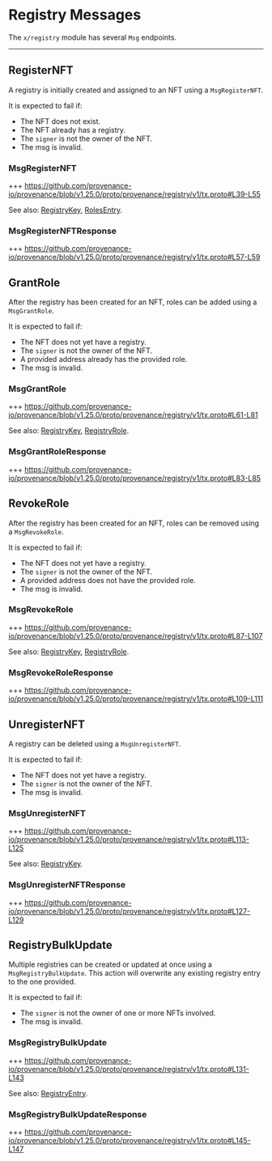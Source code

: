 # Registry Messages

The `x/registry` module has several `Msg` endpoints.

---
<!-- TOC 2 2 -->


## RegisterNFT

A registry is initially created and assigned to an NFT using a `MsgRegisterNFT`.

It is expected to fail if:
* The NFT does not exist.
* The NFT already has a registry.
* The `signer` is not the owner of the NFT.
* The msg is invalid.

### MsgRegisterNFT

+++ https://github.com/provenance-io/provenance/blob/v1.25.0/proto/provenance/registry/v1/tx.proto#L39-L55

See also: [RegistryKey](01_concepts.md#registrykey), [RolesEntry](01_concepts.md#rolesentry).

### MsgRegisterNFTResponse

+++ https://github.com/provenance-io/provenance/blob/v1.25.0/proto/provenance/registry/v1/tx.proto#L57-L59


## GrantRole

After the registry has been created for an NFT, roles can be added using a `MsgGrantRole`.

It is expected to fail if:
* The NFT does not yet have a registry.
* The `signer` is not the owner of the NFT.
* A provided address already has the provided role.
* The msg is invalid.

### MsgGrantRole

+++ https://github.com/provenance-io/provenance/blob/v1.25.0/proto/provenance/registry/v1/tx.proto#L61-L81

See also: [RegistryKey](01_concepts.md#registrykey), [RegistryRole](01_concepts.md#registryrole).

### MsgGrantRoleResponse

+++ https://github.com/provenance-io/provenance/blob/v1.25.0/proto/provenance/registry/v1/tx.proto#L83-L85


## RevokeRole

After the registry has been created for an NFT, roles can be removed using a `MsgRevokeRole`.

It is expected to fail if:
* The NFT does not yet have a registry.
* The `signer` is not the owner of the NFT.
* A provided address does not have the provided role.
* The msg is invalid.

### MsgRevokeRole

+++ https://github.com/provenance-io/provenance/blob/v1.25.0/proto/provenance/registry/v1/tx.proto#L87-L107

See also: [RegistryKey](01_concepts.md#registrykey), [RegistryRole](01_concepts.md#registryrole).

### MsgRevokeRoleResponse

+++ https://github.com/provenance-io/provenance/blob/v1.25.0/proto/provenance/registry/v1/tx.proto#L109-L111


## UnregisterNFT

A registry can be deleted using a `MsgUnregisterNFT`.

It is expected to fail if:
* The NFT does not yet have a registry.
* The `signer` is not the owner of the NFT.
* The msg is invalid.

### MsgUnregisterNFT

+++ https://github.com/provenance-io/provenance/blob/v1.25.0/proto/provenance/registry/v1/tx.proto#L113-L125

See also: [RegistryKey](01_concepts.md#registrykey).

### MsgUnregisterNFTResponse

+++ https://github.com/provenance-io/provenance/blob/v1.25.0/proto/provenance/registry/v1/tx.proto#L127-L129


## RegistryBulkUpdate

Multiple registries can be created or updated at once using a `MsgRegistryBulkUpdate`.
This action will overwrite any existing registry entry to the one provided.

It is expected to fail if:
* The `signer` is not the owner of one or more NFTs involved.
* The msg is invalid.

### MsgRegistryBulkUpdate

+++ https://github.com/provenance-io/provenance/blob/v1.25.0/proto/provenance/registry/v1/tx.proto#L131-L143

See also: [RegistryEntry](01_concepts.md#registryentry).

### MsgRegistryBulkUpdateResponse

+++ https://github.com/provenance-io/provenance/blob/v1.25.0/proto/provenance/registry/v1/tx.proto#L145-L147
